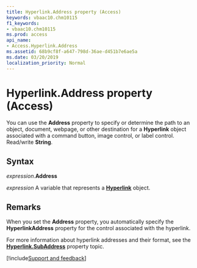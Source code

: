 ```yaml
---
title: Hyperlink.Address property (Access)
keywords: vbaac10.chm10115
f1_keywords:
- vbaac10.chm10115
ms.prod: access
api_name:
- Access.Hyperlink.Address
ms.assetid: 68b9cf8f-a647-798d-36ae-d451b7e6ae5a
ms.date: 03/20/2019
localization_priority: Normal
---
```



# Hyperlink.Address property (Access)

You can use the **Address** property to specify or determine the path to an object, document, webpage, or other destination for a **Hyperlink** object associated with a command button, image control, or label control. Read/write **String**.


## Syntax

_expression_.**Address**

_expression_ A variable that represents a **[Hyperlink](Access.Hyperlink.md)** object.


## Remarks

When you set the **Address** property, you automatically specify the **HyperlinkAddress** property for the control associated with the hyperlink.

For more information about hyperlink addresses and their format, see the **[Hyperlink.SubAddress](Access.Hyperlink.SubAddress.md)** property topic.


[!include[Support and feedback](~/includes/feedback-boilerplate.md)]